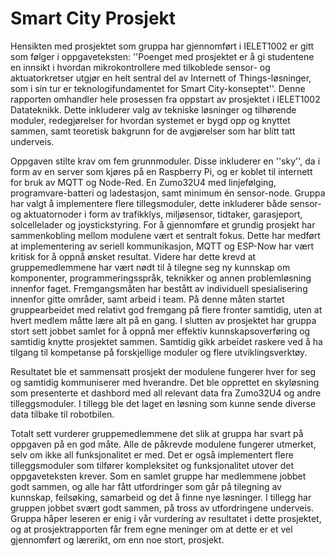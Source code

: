 # Smart City Prosjekt

Hensikten med prosjektet som gruppa har gjennomført i IELET1002 er gitt som følger i oppgaveteksten: ''Poenget med prosjektet er å gi studentene en innsikt i hvordan mikrokontrollere med tilkoblede sensor- og aktuatorkretser utgjør en helt sentral del av Internett of Things-løsninger, som i sin tur er teknologifundamentet for Smart City-konseptet''. Denne rapporten omhandler hele prosessen fra oppstart av prosjektet i IELET1002 Datateknikk. Dette inkluderer valg av tekniske løsninger og tilhørende moduler, redegjørelser for hvordan systemet er bygd opp og knyttet sammen, samt teoretisk bakgrunn for de avgjørelser som har blitt tatt underveis.

Oppgaven stilte krav om fem grunnmoduler. Disse inkluderer en ''sky'', da i form av en server som kjøres på en Raspberry Pi, og er koblet til internett for bruk av MQTT og Node-Red. En Zumo32U4 med linjefølging, programvare-batteri og ladestasjon, samt minimum én sensor-node. Gruppa har valgt å implementere flere tillegsmoduler, dette inkluderer både sensor- og aktuatornoder i form av trafikklys, miljøsensor, tidtaker, garasjeport, solcellelader og joystickstyring. 
For å gjennomføre et grundig prosjekt har sammenkobling mellom modulene vært et sentralt fokus. Dette har medført at implementering av seriell kommunikasjon, MQTT og ESP-Now har vært kritisk for å oppnå ønsket resultat. Videre har dette krevd at gruppemedlemmene har vært nødt til å tilegne seg ny kunnskap om komponenter, programmeringsspråk, teknikker og annen problemløsning innenfor faget. Fremgangsmåten har bestått av individuell spesialisering innenfor gitte områder, samt arbeid i team. På denne måten startet gruppearbeidet med relativt god fremgang på flere fronter samtidig, uten at hvert medlem måtte lære alt på en gang. I slutten av prosjektet har gruppa stort sett jobbet samlet for å oppnå mer effektiv kunnskapsoverføring og samtidig knytte prosjektet sammen. Samtidig gikk arbeidet raskere ved å ha tilgang til kompetanse på forskjellige moduler og flere utviklingsverktøy.

Resultatet ble et sammensatt prosjekt der modulene fungerer hver for seg og samtidig kommuniserer med hverandre. Det ble opprettet en skyløsning som presenterte et dashbord med all relevant data fra Zumo32U4 og andre tilleggsmoduler. I tillegg ble det laget en løsning som kunne sende diverse data tilbake til robotbilen.

Totalt sett vurderer gruppemedlemmene det slik at gruppa har svart på oppgaven på en god måte. Alle de påkrevde modulene fungerer utmerket, selv om ikke all funksjonalitet er med. Det er også implementert flere tilleggsmoduler som tilfører kompleksitet og funksjonalitet utover det oppgaveteksten krever. Som en samlet gruppe har medlemmene jobbet godt sammen, og alle har fått utfordringer som går på tilegning av kunnskap, feilsøking, samarbeid og det å finne nye løsninger. I tillegg har gruppen jobbet svært godt sammen, på tross av utfordringene underveis. Gruppa håper leseren er enig i vår vurdering av resultatet i dette prosjektet, og at prosjektrapporten får frem egne meninger om at dette er et vel gjennomført og lærerikt, om enn noe stort, prosjekt.
